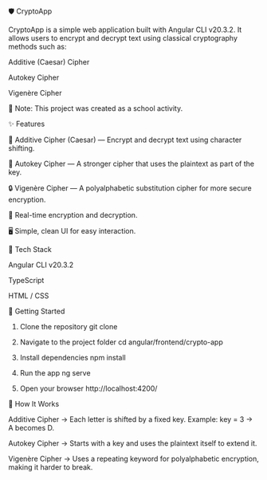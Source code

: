 🛡️ CryptoApp

CryptoApp is a simple web application built with Angular CLI v20.3.2.
It allows users to encrypt and decrypt text using classical cryptography methods such as:

Additive (Caesar) Cipher

Autokey Cipher

Vigenère Cipher

📝 Note: This project was created as a school activity.

✨ Features

🔐 Additive Cipher (Caesar) — Encrypt and decrypt text using character shifting.

🔑 Autokey Cipher — A stronger cipher that uses the plaintext as part of the key.

🔒 Vigenère Cipher — A polyalphabetic substitution cipher for more secure encryption.

🔄 Real-time encryption and decryption.

🖥️ Simple, clean UI for easy interaction.

🧰 Tech Stack

Angular CLI
 v20.3.2

TypeScript

HTML / CSS

🚀 Getting Started
1. Clone the repository
git clone <repo-url>

2. Navigate to the project folder
cd angular/frontend/crypto-app

3. Install dependencies
npm install

4. Run the app
ng serve

5. Open your browser
http://localhost:4200/

🧠 How It Works

Additive Cipher → Each letter is shifted by a fixed key. Example: key = 3 → A becomes D.

Autokey Cipher → Starts with a key and uses the plaintext itself to extend it.

Vigenère Cipher → Uses a repeating keyword for polyalphabetic encryption, making it harder to break.
